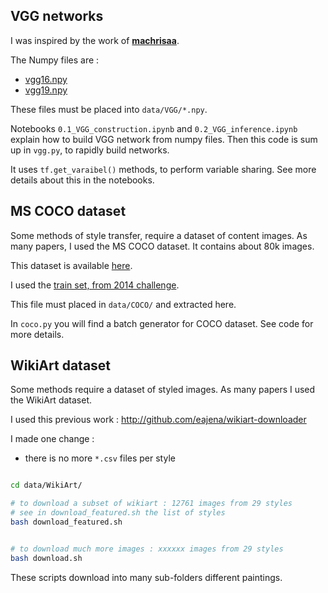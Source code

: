 
## VGG networks

I was inspired by the work of [**machrisaa**](http://github.com/machrisaa/tensorflow-vgg).

The Numpy files are :

- [vgg16.npy](http://mega.nz/#!YU1FWJrA!O1ywiCS2IiOlUCtCpI6HTJOMrneN-Qdv3ywQP5poecM)
- [vgg19.npy](http://mega.nz/#!xZ8glS6J!MAnE91ND_WyfZ_8mvkuSa2YcA7q-1ehfSm-Q1fxOvvs)

These files must be placed into `data/VGG/*.npy`.

Notebooks `0.1_VGG_construction.ipynb` and `0.2_VGG_inference.ipynb` explain how to build VGG network from numpy files.
Then this code is sum up in `vgg.py`, to rapidly build networks.

It uses `tf.get_varaibel()` methods, to perform variable sharing.
See more details about this in the notebooks.


## MS COCO dataset

Some methods of style transfer, require a dataset of content images.
As many papers, I used the MS COCO dataset.
It contains about 80k images.

This dataset is available [here](http://mscoco.org/dataset/#download).

I used the [train set, from 2014 challenge](http://msvocds.blob.core.windows.net/coco2014/train2014.zip).

This file must placed in `data/COCO/` and extracted here.


In `coco.py` you will find a batch generator for COCO dataset.
See code for more details.


## WikiArt dataset

Some methods require a dataset of styled images.
As many papers I used the WikiArt dataset.


I used this previous work : http://github.com/eajena/wikiart-downloader

I made one change :
- there is no more `*.csv` files per style

```bash

cd data/WikiArt/

# to download a subset of wikiart : 12761 images from 29 styles
# see in download_featured.sh the list of styles
bash download_featured.sh


# to download much more images : xxxxxx images from 29 styles
bash download.sh
```

These scripts download into many sub-folders different paintings.
